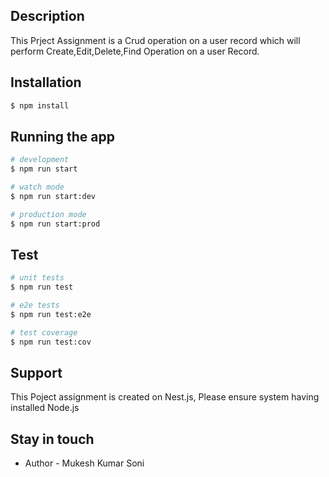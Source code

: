 
## Description

This Prject Assignment is a Crud operation on a user record which will perform Create,Edit,Delete,Find Operation on a user Record.

## Installation

```bash
$ npm install
```

## Running the app

```bash
# development
$ npm run start

# watch mode
$ npm run start:dev

# production mode
$ npm run start:prod
```

## Test

```bash
# unit tests
$ npm run test

# e2e tests
$ npm run test:e2e

# test coverage
$ npm run test:cov
```

## Support
This Poject assignment is created on Nest.js, Please ensure system having installed Node.js

## Stay in touch

- Author - Mukesh Kumar Soni

